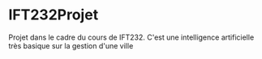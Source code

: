 IFT232Projet
============

Projet dans le cadre du cours de IFT232. C'est une intelligence artificielle très basique sur la gestion d'une ville
